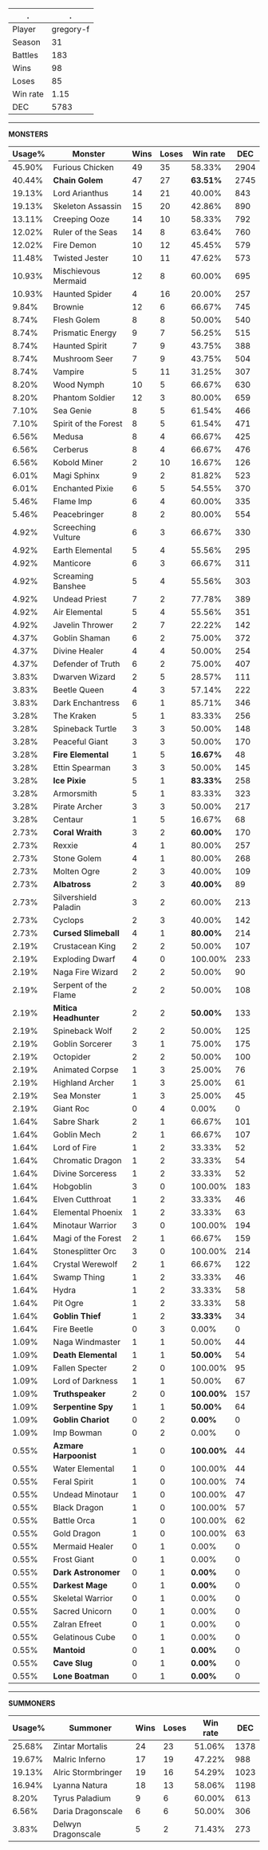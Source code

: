 .|.
|-|-
Player|gregory-f
Season|31
Battles|183
Wins|98
Loses|85
Win rate|1.15
DEC|5783

---
**MONSTERS**

Usage%|Monster|Wins|Loses|Win rate|DEC|
-|-|-|-|-|-|
45.90%|Furious Chicken|49|35|58.33%|2904|
40.44%|**Chain Golem**|47|27|**63.51%**|2745|
19.13%|Lord Arianthus|14|21|40.00%|843|
19.13%|Skeleton Assassin|15|20|42.86%|890|
13.11%|Creeping Ooze|14|10|58.33%|792|
12.02%|Ruler of the Seas|14|8|63.64%|760|
12.02%|Fire Demon|10|12|45.45%|579|
11.48%|Twisted Jester|10|11|47.62%|573|
10.93%|Mischievous Mermaid|12|8|60.00%|695|
10.93%|Haunted Spider|4|16|20.00%|257|
9.84%|Brownie|12|6|66.67%|745|
8.74%|Flesh Golem|8|8|50.00%|540|
8.74%|Prismatic Energy|9|7|56.25%|515|
8.74%|Haunted Spirit|7|9|43.75%|388|
8.74%|Mushroom Seer|7|9|43.75%|504|
8.74%|Vampire|5|11|31.25%|307|
8.20%|Wood Nymph|10|5|66.67%|630|
8.20%|Phantom Soldier|12|3|80.00%|659|
7.10%|Sea Genie|8|5|61.54%|466|
7.10%|Spirit of the Forest|8|5|61.54%|471|
6.56%|Medusa|8|4|66.67%|425|
6.56%|Cerberus|8|4|66.67%|476|
6.56%|Kobold Miner|2|10|16.67%|126|
6.01%|Magi Sphinx|9|2|81.82%|523|
6.01%|Enchanted Pixie|6|5|54.55%|370|
5.46%|Flame Imp|6|4|60.00%|335|
5.46%|Peacebringer|8|2|80.00%|554|
4.92%|Screeching Vulture|6|3|66.67%|330|
4.92%|Earth Elemental|5|4|55.56%|295|
4.92%|Manticore|6|3|66.67%|311|
4.92%|Screaming Banshee|5|4|55.56%|303|
4.92%|Undead Priest|7|2|77.78%|389|
4.92%|Air Elemental|5|4|55.56%|351|
4.92%|Javelin Thrower|2|7|22.22%|142|
4.37%|Goblin Shaman|6|2|75.00%|372|
4.37%|Divine Healer|4|4|50.00%|254|
4.37%|Defender of Truth|6|2|75.00%|407|
3.83%|Dwarven Wizard|2|5|28.57%|111|
3.83%|Beetle Queen|4|3|57.14%|222|
3.83%|Dark Enchantress|6|1|85.71%|346|
3.28%|The Kraken|5|1|83.33%|256|
3.28%|Spineback Turtle|3|3|50.00%|148|
3.28%|Peaceful Giant|3|3|50.00%|170|
3.28%|**Fire Elemental**|1|5|**16.67%**|48|
3.28%|Ettin Spearman|3|3|50.00%|145|
3.28%|**Ice Pixie**|5|1|**83.33%**|258|
3.28%|Armorsmith|5|1|83.33%|323|
3.28%|Pirate Archer|3|3|50.00%|217|
3.28%|Centaur|1|5|16.67%|68|
2.73%|**Coral Wraith**|3|2|**60.00%**|170|
2.73%|Rexxie|4|1|80.00%|257|
2.73%|Stone Golem|4|1|80.00%|268|
2.73%|Molten Ogre|2|3|40.00%|109|
2.73%|**Albatross**|2|3|**40.00%**|89|
2.73%|Silvershield Paladin|3|2|60.00%|213|
2.73%|Cyclops|2|3|40.00%|142|
2.73%|**Cursed Slimeball**|4|1|**80.00%**|214|
2.19%|Crustacean King|2|2|50.00%|107|
2.19%|Exploding Dwarf|4|0|100.00%|233|
2.19%|Naga Fire Wizard|2|2|50.00%|90|
2.19%|Serpent of the Flame|2|2|50.00%|108|
2.19%|**Mitica Headhunter**|2|2|**50.00%**|133|
2.19%|Spineback Wolf|2|2|50.00%|125|
2.19%|Goblin Sorcerer|3|1|75.00%|175|
2.19%|Octopider|2|2|50.00%|100|
2.19%|Animated Corpse|1|3|25.00%|76|
2.19%|Highland Archer|1|3|25.00%|61|
2.19%|Sea Monster|1|3|25.00%|45|
2.19%|Giant Roc|0|4|0.00%|0|
1.64%|Sabre Shark|2|1|66.67%|101|
1.64%|Goblin Mech|2|1|66.67%|107|
1.64%|Lord of Fire|1|2|33.33%|52|
1.64%|Chromatic Dragon|1|2|33.33%|54|
1.64%|Divine Sorceress|1|2|33.33%|52|
1.64%|Hobgoblin|3|0|100.00%|183|
1.64%|Elven Cutthroat|1|2|33.33%|46|
1.64%|Elemental Phoenix|1|2|33.33%|63|
1.64%|Minotaur Warrior|3|0|100.00%|194|
1.64%|Magi of the Forest|2|1|66.67%|159|
1.64%|Stonesplitter Orc|3|0|100.00%|214|
1.64%|Crystal Werewolf|2|1|66.67%|122|
1.64%|Swamp Thing|1|2|33.33%|46|
1.64%|Hydra|1|2|33.33%|58|
1.64%|Pit Ogre|1|2|33.33%|58|
1.64%|**Goblin Thief**|1|2|**33.33%**|34|
1.64%|Fire Beetle|0|3|0.00%|0|
1.09%|Naga Windmaster|1|1|50.00%|44|
1.09%|**Death Elemental**|1|1|**50.00%**|54|
1.09%|Fallen Specter|2|0|100.00%|95|
1.09%|Lord of Darkness|1|1|50.00%|67|
1.09%|**Truthspeaker**|2|0|**100.00%**|157|
1.09%|**Serpentine Spy**|1|1|**50.00%**|64|
1.09%|**Goblin Chariot**|0|2|**0.00%**|0|
1.09%|Imp Bowman|0|2|0.00%|0|
0.55%|**Azmare Harpoonist**|1|0|**100.00%**|44|
0.55%|Water Elemental|1|0|100.00%|44|
0.55%|Feral Spirit|1|0|100.00%|74|
0.55%|Undead Minotaur|1|0|100.00%|47|
0.55%|Black Dragon|1|0|100.00%|57|
0.55%|Battle Orca|1|0|100.00%|62|
0.55%|Gold Dragon|1|0|100.00%|63|
0.55%|Mermaid Healer|0|1|0.00%|0|
0.55%|Frost Giant|0|1|0.00%|0|
0.55%|**Dark Astronomer**|0|1|**0.00%**|0|
0.55%|**Darkest Mage**|0|1|**0.00%**|0|
0.55%|Skeletal Warrior|0|1|0.00%|0|
0.55%|Sacred Unicorn|0|1|0.00%|0|
0.55%|Zalran Efreet|0|1|0.00%|0|
0.55%|Gelatinous Cube|0|1|0.00%|0|
0.55%|**Mantoid**|0|1|**0.00%**|0|
0.55%|**Cave Slug**|0|1|**0.00%**|0|
0.55%|**Lone Boatman**|0|1|**0.00%**|0|

---
**SUMMONERS**

Usage%|Summoner|Wins|Loses|Win rate|DEC|
-|-|-|-|-|-|
25.68%|Zintar Mortalis|24|23|51.06%|1378|
19.67%|Malric Inferno|17|19|47.22%|988|
19.13%|Alric Stormbringer|19|16|54.29%|1023|
16.94%|Lyanna Natura|18|13|58.06%|1198|
8.20%|Tyrus Paladium|9|6|60.00%|613|
6.56%|Daria Dragonscale|6|6|50.00%|306|
3.83%|Delwyn Dragonscale|5|2|71.43%|273|

